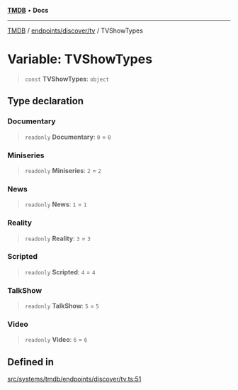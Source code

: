 [**TMDB**](../../../../README.md) • **Docs**

***

[TMDB](../../../../README.md) / [endpoints/discover/tv](../README.md) / TVShowTypes

# Variable: TVShowTypes

> `const` **TVShowTypes**: `object`

## Type declaration

### Documentary

> `readonly` **Documentary**: `0` = `0`

### Miniseries

> `readonly` **Miniseries**: `2` = `2`

### News

> `readonly` **News**: `1` = `1`

### Reality

> `readonly` **Reality**: `3` = `3`

### Scripted

> `readonly` **Scripted**: `4` = `4`

### TalkShow

> `readonly` **TalkShow**: `5` = `5`

### Video

> `readonly` **Video**: `6` = `6`

## Defined in

[src/systems/tmdb/endpoints/discover/tv.ts:51](https://github.com/Norviah/media-hub/blob/e3dc67aa1738d9ad44e6a4419ef7e26de86e1452/src/systems/tmdb/endpoints/discover/tv.ts#L51)
